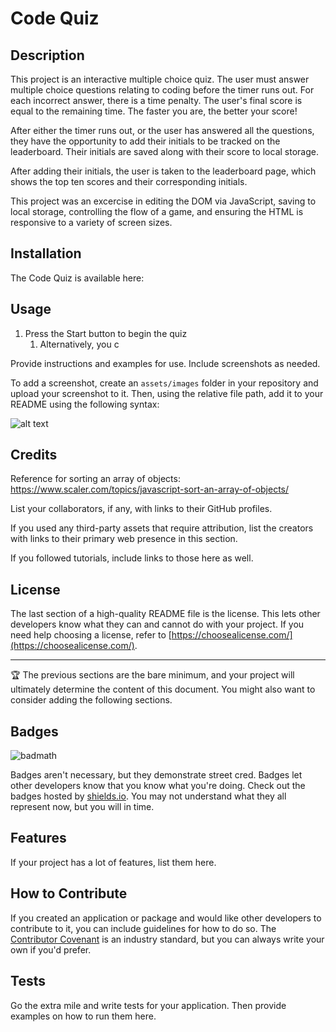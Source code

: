 # Code Quiz

## Description

This project is an interactive multiple choice quiz. The user must answer multiple choice questions relating to coding before the timer runs out. For each incorrect answer, there is a time penalty. The user's final score is equal to the remaining time. The faster you are, the better your score!

After either the timer runs out, or the user has answered all the questions, they have the opportunity to add their initials to be tracked on the leaderboard. Their initials are saved along with their score to local storage. 

After adding their initials, the user is taken to the leaderboard page, which shows the top ten scores and their corresponding initials. 

This project was an excercise in editing the DOM via JavaScript, saving to local storage, controlling the flow of a game, and ensuring the HTML is responsive to a variety of screen sizes.

## Installation

The Code Quiz is available here:

## Usage
1. Press the Start button to begin the quiz
    1. Alternatively, you c

Provide instructions and examples for use. Include screenshots as needed.

To add a screenshot, create an `assets/images` folder in your repository and upload your screenshot to it. Then, using the relative file path, add it to your README using the following syntax:

![alt text](assets/images/screenshot.png)

## Credits
Reference for sorting an array of objects: https://www.scaler.com/topics/javascript-sort-an-array-of-objects/

List your collaborators, if any, with links to their GitHub profiles.

If you used any third-party assets that require attribution, list the creators with links to their primary web presence in this section.

If you followed tutorials, include links to those here as well.

## License

The last section of a high-quality README file is the license. This lets other developers know what they can and cannot do with your project. If you need help choosing a license, refer to [https://choosealicense.com/](https://choosealicense.com/).

---

🏆 The previous sections are the bare minimum, and your project will ultimately determine the content of this document. You might also want to consider adding the following sections.

## Badges

![badmath](https://img.shields.io/github/languages/top/nielsenjared/badmath)

Badges aren't necessary, but they demonstrate street cred. Badges let other developers know that you know what you're doing. Check out the badges hosted by [shields.io](https://shields.io/). You may not understand what they all represent now, but you will in time.

## Features

If your project has a lot of features, list them here.

## How to Contribute

If you created an application or package and would like other developers to contribute to it, you can include guidelines for how to do so. The [Contributor Covenant](https://www.contributor-covenant.org/) is an industry standard, but you can always write your own if you'd prefer.

## Tests

Go the extra mile and write tests for your application. Then provide examples on how to run them here.

